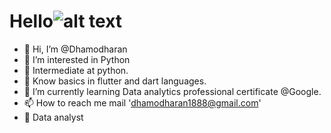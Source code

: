 # Hello![alt text](https://raw.githubusercontent.com/MartinHeinz/MartinHeinz/master/wave.gif)
- 👋 Hi, I’m @Dhamodharan
- 👀 I’m interested in Python
- 🐍 Intermediate at python. 
- 🍃 Know basics in flutter and dart languages. 
- 🌱 I’m currently learning Data analytics professional certificate @Google.
- 📫 How to reach me mail 'dhamodharan1888@gmail.com'
- 📇 Data analyst

<!---
Dhamu785/Dhamu785 is a ✨ special ✨ repository because its `README.md` (this file) appears on your GitHub profile.
You can click the Preview link to take a look at your changes.
--->
